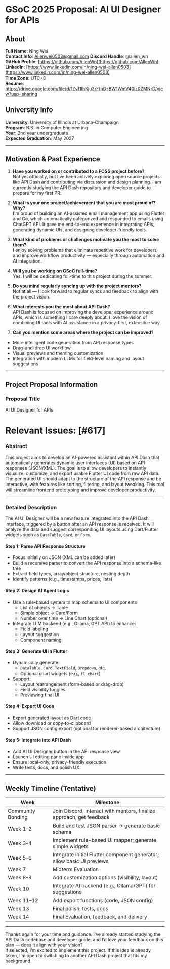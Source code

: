 # GSoC 2025 Proposal: AI UI Designer for APIs

## About

**Full Name**: Ning Wei  
**Contact Info**: Allenwei0503@gmail.com 
**Discord Handle**: @allen_wn  
**GitHub Profile**: [https://github.com/AllenWn](https://github.com/AllenWn)  
**LinkedIn**: [https://www.linkedin.com/in/ning-wei-allen0503](https://www.linkedin.com/in/ning-wei-allen0503)  
**Time Zone**: UTC+8  
**Resume**: https://drive.google.com/file/d/1Zvf1IhKju3rFfnDsBW1WmV40lz0ZMNrD/view?usp=sharing

## University Info

**University**: University of Illinois at Urbana-Champaign  
**Program**: B.S. in Computer Engineering  
**Year**: 2nd year undergraduate  
**Expected Graduation**: May 2027

---

## Motivation & Past Experience

1. **Have you worked on or contributed to a FOSS project before?**  
Not yet officially, but I’ve been actively exploring open source projects like API Dash and contributing via discussion and design planning. I am currently studying the API Dash repository and developer guide to prepare for my first PR.

2. **What is your one project/achievement that you are most proud of? Why?**  
I'm proud of building an AI-assisted email management app using Flutter and Go, which automatically categorized and responded to emails using ChatGPT API. It gave me end-to-end experience in integrating APIs, generating dynamic UIs, and designing developer-friendly tools.

3. **What kind of problems or challenges motivate you the most to solve them?**  
I enjoy solving problems that eliminate repetitive work for developers and improve workflow productivity — especially through automation and AI integration.

4. **Will you be working on GSoC full-time?**  
Yes. I will be dedicating full-time to this project during the summer.

5. **Do you mind regularly syncing up with the project mentors?**  
Not at all — I look forward to regular syncs and feedback to align with the project vision.

6. **What interests you the most about API Dash?**  
API Dash is focused on improving the developer experience around APIs, which is something I care deeply about. I love the vision of combining UI tools with AI assistance in a privacy-first, extensible way.

7. **Can you mention some areas where the project can be improved?**  
- More intelligent code generation from API response types  
- Drag-and-drop UI workflow  
- Visual previews and theming customization  
- Integration with modern LLMs for field-level naming and layout suggestions

---

## Project Proposal Information

### Proposal Title

AI UI Designer for APIs

# Relevant Issues: [#617]  

### Abstract

This project aims to develop an AI-powered assistant within API Dash that automatically generates dynamic user interfaces (UI) based on API responses (JSON/XML). The goal is to allow developers to instantly visualize, customize, and export usable Flutter UI code from raw API data. The generated UI should adapt to the structure of the API response and be interactive, with features like sorting, filtering, and layout tweaking. This tool will streamline frontend prototyping and improve developer productivity.

---

### Detailed Description

The AI UI Designer will be a new feature integrated into the API Dash interface, triggered by a button after an API response is received. It will analyze the data and suggest corresponding UI layouts using Dart/Flutter widgets such as `DataTable`, `Card`, or `Form`.

#### Step 1: Parse API Response Structure

- Focus initially on JSON (XML can be added later)
- Build a recursive parser to convert the API response into a schema-like tree
- Extract field types, array/object structure, nesting depth
- Identify patterns (e.g., timestamps, prices, lists)

#### Step 2: Design AI Agent Logic

- Use a rule-based system to map schema to UI components
    - List of objects → Table
    - Simple object → Card/Form
    - Number over time → Line Chart (optional)
- Integrate LLM backend (e.g., Ollama, GPT API) to enhance:
    - Field labeling
    - Layout suggestion
    - Component naming

#### Step 3: Generate UI in Flutter

- Dynamically generate:
    - `DataTable`, `Card`, `TextField`, `Dropdown`, etc.
    - Optional chart widgets (e.g., `fl_chart`)
- Support:
    - Layout rearrangement (form-based or drag-drop)
    - Field visibility toggles
    - Previewing final UI

#### Step 4: Export UI Code

- Export generated layout as Dart code
- Allow download or copy-to-clipboard
- Support JSON config export (optional for renderer-based architecture)

#### Step 5: Integrate into API Dash

- Add AI UI Designer button in the API response view
- Launch UI editing pane inside app
- Ensure local-only, privacy-friendly execution
- Write tests, docs, and polish UX

---

## Weekly Timeline (Tentative)

| Week | Milestone |
|------|-----------|
| Community Bonding | Join Discord, interact with mentors, finalize approach, get feedback |
| Week 1–2 | Build and test JSON parser → generate basic schema |
| Week 3–4 | Implement rule-based UI mapper; generate simple widgets |
| Week 5–6 | Integrate initial Flutter component generator; allow basic UI previews |
| Week 7 | Midterm Evaluation |
| Week 8–9 | Add customization options (visibility, layout) |
| Week 10 | Integrate AI backend (e.g., Ollama/GPT) for suggestions |
| Week 11–12 | Add export functions (code, JSON config) |
| Week 13 | Final polish, tests, docs |
| Week 14 | Final Evaluation, feedback, and delivery |

---

Thanks again for your time and guidance. I’ve already started studying the API Dash codebase and developer guide, and I’d love your feedback on this plan — does it align with your vision?  
If selected, I’m excited to implement this project. If this idea is already taken, I’m open to switching to another API Dash project that fits my background.
